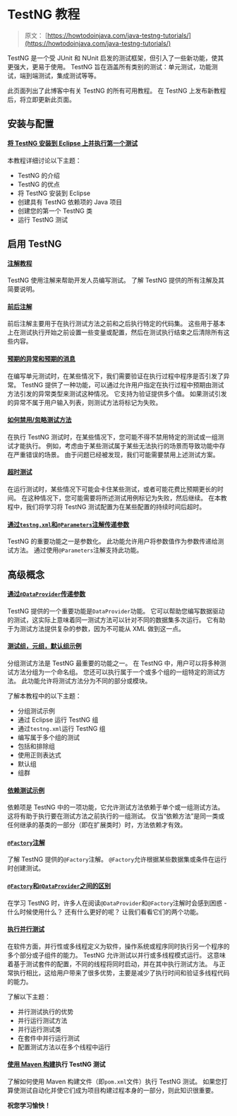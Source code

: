# TestNG 教程

> 原文： [https://howtodoinjava.com/java-testng-tutorials/](https://howtodoinjava.com/java-testng-tutorials/)

TestNG 是一个受 JUnit 和 NUnit 启发的测试框架，但引入了一些新功能，使其更强大，更易于使用。 TestNG 旨在涵盖所有类别的测试：单元测试，功能测试，端到端测试，集成测试等等。

此页面列出了此博客中有关 TestNG 的所有可用教程。 在 TestNG 上发布新教程后，将立即更新此页面。

## 安装与配置

#### [将 TestNG 安装到 Eclipse 上并执行第一个测试](//howtodoinjava.com/testng/testng-tutorial-with-eclipse/ "TestNG Tutorial (With Eclipse)")

本教程详细讨论以下主题：

*   TestNG 的介绍
*   TestNG 的优点
*   将 TestNG 安装到 Eclipse
*   创建具有 TestNG 依赖项的 Java 项目
*   创建您的第一个 TestNG 类
*   运行 TestNG 测试

## 启用 TestNG

#### [注解教程](//howtodoinjava.com/testng/testng-annotations-tutorial/ "TestNG Annotations Tutorial")

TestNG 使用注解来帮助开发人员编写测试。 了解 TestNG 提供的所有注解及其简要说明。

#### [前后注解](//howtodoinjava.com/testng/testng-before-and-after-annotations/ "TestNG Before and After Annotations")

前后注解主要用于在执行测试方法之前和之后执行特定的代码集。 这些用于基本上在测试执行开始之前设置一些变量或配置，然后在测试执行结束之后清除所有这些内容。

#### [预期的异常和预期的消息](//howtodoinjava.com/testng/testng-expected-exception-and-expected-message-tutorial/ "TestNG – Expected Exception and Expected Message Tutorial")

在编写单元测试时，在某些情况下，我们需要验证在执行过程中程序是否引发了异常。 TestNG 提供了一种功能，可以通过允许用户指定在执行过程中预期由测试方法引发的异常类型来测试这种情况。 它支持为验证提供多个值。 如果测试引发的异常不属于用户输入列表，则测试方法将标记为失败。

#### [如何禁用/忽略测试方法](//howtodoinjava.com/testng/testng-how-to-disableignore-test-method/ "TestNG – How to disable/ignore test method")

在执行 TestNG 测试时，在某些情况下，您可能不得不禁用特定的测试或一组测试才能执行。 例如，考虑由于某些测试属于某些无法执行的场景而导致功能中存在严重错误的场景。 由于问题已经被发现，我们可能需要禁用上述测试方案。

#### [超时测试](//howtodoinjava.com/testng/testng-timeout-test-tutorial/ "TestNG – Timeout Test Tutorial")

在运行测试时，某些情况下可能会卡住某些测试，或者可能花费比预期更长的时间。 在这种情况下，您可能需要将所述测试用例标记为失败，然后继续。 在本教程中，我们将学习将 TestNG 测试配置为在某些配置的持续时间后超时。

#### [通过`testng.xml`和`@Parameters`注解传递参数](//howtodoinjava.com/testng/testng-test-parameters-through-testng-xml-and-parameters-annotation/ "TestNG – Test Parameters through testng.xml and @Parameters Annotation")

TestNG 的重要功能之一是参数化。 此功能允许用户将参数值作为参数传递给测试方法。 通过使用`@Parameters`注解支持此功能。

## 高级概念

#### [通过`@DataProvider`传递参数](//howtodoinjava.com/testng/testng-test-parameters-through-dataprovider/ "TestNG – Test Parameters through @DataProvider") 

TestNG 提供的一个重要功能是`DataProvider`功能。 它可以帮助您编写数据驱动的测试，这实际上意味着同一测试方法可以针对不同的数据集多次运行。 它有助于为测试方法提供复杂的参数，因为不可能从 XML 做到这一点。

#### [测试组，元组，默认组示例](//howtodoinjava.com/testng/testng-test-groups-meta-group-default-group-examples/ "TestNG – Test Groups, Meta Group, Default Group Examples")

分组测试方法是 TestNG 最重要的功能之一。 在 TestNG 中，用户可以将多种测试方法分组为一个命名组。 您还可以执行属于一个或多个组的一组特定的测试方法。 此功能允许将测试方法分为不同的部分或模块。

了解本教程中的以下主题：

*   分组测试示例
*   通过 Eclipse 运行 TestNG 组
*   通过`testng.xml`运行 TestNG 组
*   编写属于多个组的测试
*   包括和排除组
*   使用正则表达式
*   默认组
*   组群

#### [依赖测试示例](//howtodoinjava.com/testng/testng-dependent-tests-examples/ "TestNG – Dependent Tests Examples")

依赖项是 TestNG 中的一项功能，它允许测试方法依赖于单个或一组测试方法。 这将有助于执行要在测试方法之前执行的一组测试。 仅当“依赖方法”是同一类或任何继承的基类的一部分（即在扩展类时）时，方法依赖才有效。

#### [`@Factory`注解](//howtodoinjava.com/testng/testng-factory-annotation-tutorial/ "TestNG – @Factory Annotation Tutorial")

了解 TestNG 提供的`@Factory`注解。 `@Factory`允许根据某些数据集或条件在运行时创建测试。

#### [`@Factory`和`@DataProvider`之间的区别](//howtodoinjava.com/testng/testng-difference-between-factory-and-dataprovider/ "TestNG – Difference between @Factory and @DataProvider")

在学习 TestNG 时，许多人在阅读`@DataProvider`和`@Factory`注解时会感到困惑 - 什么时候使用什么？ 还有什么更好的呢？ 让我们看看它们的两个功能。

#### [执行并行测试](//howtodoinjava.com/testng/testng-executing-parallel-tests/ "TestNG – Executing Parallel Tests")

在软件方面，并行性或多线程定义为软件，操作系统或程序同时执行另一个程序的多个部分或子组件的能力。 TestNG 允许测试以并行或多线程模式运行。 这意味着基于测试套件的配置，不同的线程将同时启动，并在其中执行测试方法。 与正常执行相比，这给用户带来了很多优势，主要是减少了执行时间和验证多线程代码的能力。

了解以下主题：

*   并行测试执行的优势
*   并行运行测试方法
*   并行运行测试类
*   在套件中并行运行测试
*   配置测试方法以在多个线程中运行

#### [使用 Maven 构建](//howtodoinjava.com/testng/how-to-execute-testng-tests-with-maven-build/ "How to Execute TestNG Tests With Maven Build")执行 TestNG 测试

了解如何使用 Maven 构建文件（即`pom.xml`文件）执行 TestNG 测试。 如果您打算使测试自动化并使它们成为项目构建过程本身的一部分，则此知识很重要。

**祝您学习愉快！**